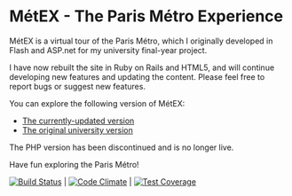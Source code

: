 # MétEX - The Paris Métro Experience

MétEX is a virtual tour of the Paris Métro, which I originally developed in Flash and ASP.net for my university final-year project.

I have now rebuilt the site in Ruby on Rails and HTML5, and will continue developing new features and updating the content. Please feel free to report bugs or suggest new features.

You can explore the following version of MétEX:
* [The currently-updated version](http://metex.sblorgh.org/)
* [The original university version](http://metex-uni.sblorgh.org/)

The PHP version has been discontinued and is no longer live.

Have fun exploring the Paris Métro!

[![Build Status](https://travis-ci.org/PkerUNO/MetEX.svg?branch=master)](https://travis-ci.org/PkerUNO/MetEX) | [![Code Climate](https://codeclimate.com/github/PkerUNO/MetEX/badges/gpa.svg)](https://codeclimate.com/github/PkerUNO/MetEX) | [![Test Coverage](https://codeclimate.com/github/PkerUNO/MetEX/badges/coverage.svg)](https://codeclimate.com/github/PkerUNO/MetEX/coverage)